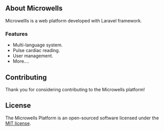 

## About Microwells

Microwellls is a web platform developed with Laravel framework.

### Features

- Multi-language system.
- Pulse cardiac reading.
- User management.
- More....

## Contributing

Thank you for considering contributing to the Microwells platform! 

## License

The Microwells Platform is an open-sourced software licensed under the [MIT license](https://opensource.org/licenses/MIT).
